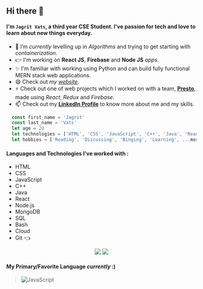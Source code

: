 ## Hi there 👋
#### I'm `Jagrit Vats`, a third year CSE Student. I've passion for tech and love to learn about new things everyday.
- 🌱 I’m *currently* levelling up in *Algorithms* and trying to get starting with *containerization*.
- 👉 I'm working on **React JS**, **Firebase** and **Node JS** *apps*.
- ✨ I'm familiar with working using Python and can build fully functional MERN stack web applications.
- 😄 Check out *my [website](https://jagritvats.netlify.app/)*.
- ⚡ Check out one of web projects which I worked on with a team, [**Presto**](https://prestoj.netlify.app/), made using *React*, *Redux* and *Firebase*.
- 📫 Check out my [**LinkedIn Profile**](https://www.linkedin.com/in/jagritvats/) to know more about me and my skills. 
   

```js
  const first_name = 'Jagrit'
  const last_name = 'Vats'
  let age = 20
  let technologies = ['HTML', 'CSS', 'JavaScript', 'C++', 'Java', 'React', 'Node.js', ...more]
  let hobbies = ['Reading', 'Discussing', 'Binging', 'Learning', ...more]
```

#### Languages and Technologies I've worked with : 
- HTML 
- CSS
- JavaScript
- C++
- Java
- React
- Node.js
- MongoDB
- SQL
- Bash
- Cloud
- Git 👈

<p align="center">
  <img 
   src="https://github-readme-stats.vercel.app/api/top-langs/?username=jagritvats&show_icons=true&theme=radical" 
  /> 
  <img 
   src="https://github-readme-stats.vercel.app/api?username=jagritvats&show_icons=true&theme=radical" 
  />  
  
</p>


#### My Primary/Favorite Language *currently* :)
> ![JavaScript](https://user-images.githubusercontent.com/69034224/200609815-906170ba-b75b-44bc-95d0-b0b66a757f6d.png)


<!--
**jagritvats/jagritvats** is a ✨ _special_ ✨ repository because its `README.md` (this file) appears on your GitHub profile.

Here are some ideas to get you started:

- 🔭 I’m currently working on ...

- 👯 I’m looking to collaborate on ...
- 🤔 I’m looking for help with ...
- 💬 Ask me about ...
- 📫 How to reach me: ...
- 😄 Pronouns: ...
- ⚡ Fun fact: ...
-->
